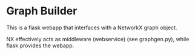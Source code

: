 # Graph Builder

This is a flask webapp that interfaces with a NetworkX graph object.

NX effectively acts as middleware (webservice) (see graphgen.py), while flask provides the webapp.